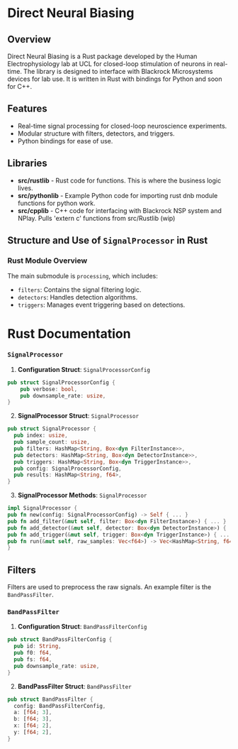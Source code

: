 # Direct Neural Biasing

## Overview

Direct Neural Biasing is a Rust package developed by the Human Electrophysiology lab at UCL for closed-loop stimulation of neurons in real-time. The library is designed to interface with Blackrock Microsystems devices for lab use. It is written in Rust with bindings for Python and soon for C++.

## Features

- Real-time signal processing for closed-loop neuroscience experiments.
- Modular structure with filters, detectors, and triggers.
- Python bindings for ease of use.

## Libraries

- **src/rustlib** - Rust code for functions. This is where the business logic lives.
- **src/pythonlib** - Example Python code for importing rust dnb module functions for python work.
- **src/cpplib** - C++ code for interfacing with Blackrock NSP system and NPlay. Pulls 'extern c' functions from src/Rustlib (wip)

## Structure and Use of `SignalProcessor` in Rust

### Rust Module Overview

The main submodule is `processing`, which includes:

- `filters`: Contains the signal filtering logic.
- `detectors`: Handles detection algorithms.
- `triggers`: Manages event triggering based on detections.

# Rust Documentation

### `SignalProcessor`

1. **Configuration Struct**: `SignalProcessorConfig`

```rust
pub struct SignalProcessorConfig {
    pub verbose: bool,
    pub downsample_rate: usize,
}
```

2. **SignalProcessor Struct**: `SignalProcessor`

```rust
pub struct SignalProcessor {
  pub index: usize,
  pub sample_count: usize,
  pub filters: HashMap<String, Box<dyn FilterInstance>>,
  pub detectors: HashMap<String, Box<dyn DetectorInstance>>,
  pub triggers: HashMap<String, Box<dyn TriggerInstance>>,
  pub config: SignalProcessorConfig,
  pub results: HashMap<String, f64>,
}
```

3. **SignalProcessor Methods**: `SignalProcessor`

```rust
impl SignalProcessor {
pub fn new(config: SignalProcessorConfig) -> Self { ... }
pub fn add_filter(&mut self, filter: Box<dyn FilterInstance>) { ... }
pub fn add_detector(&mut self, detector: Box<dyn DetectorInstance>) { ... }
pub fn add_trigger(&mut self, trigger: Box<dyn TriggerInstance>) { ... }
pub fn run(&mut self, raw_samples: Vec<f64>) -> Vec<HashMap<String, f64>> { ... }
}
```

## Filters

Filters are used to preprocess the raw signals. An example filter is the `BandPassFilter`.

### `BandPassFilter`

1. **Configuration Struct**: `BandPassFilterConfig `

```rust
pub struct BandPassFilterConfig {
  pub id: String,
  pub f0: f64,
  pub fs: f64,
  pub downsample_rate: usize,
}
```

2. **BandPassFilter Struct**: `BandPassFilter `

```rust
pub struct BandPassFilter {
  config: BandPassFilterConfig,
  a: [f64; 3],
  b: [f64; 3],
  x: [f64; 2],
  y: [f64; 2],
}
```
